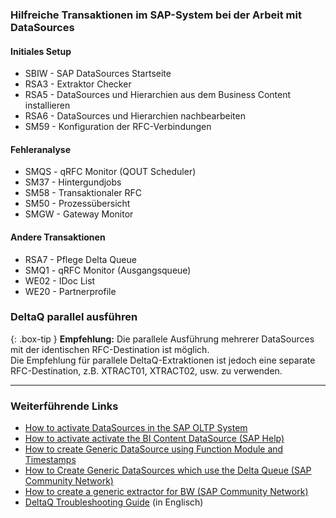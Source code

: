 ### Hilfreiche Transaktionen im SAP-System bei der Arbeit mit DataSources


#### Initiales Setup
* SBIW - SAP DataSources Startseite
* RSA3 - Extraktor Checker 
* RSA5 - DataSources und Hierarchien aus dem Business Content installieren  
* RSA6 - DataSources und Hierarchien nachbearbeiten 
* SM59 - Konfiguration der RFC-Verbindungen 


#### Fehleranalyse
* SMQS - qRFC Monitor (QOUT Scheduler)
* SM37 - Hintergundjobs
* SM58 - Transaktionaler RFC
* SM50 - Prozessübersicht
* SMGW - Gateway Monitor


#### Andere Transaktionen
* RSA7 - Pflege Delta Queue
* SMQ1 - qRFC Monitor (Ausgangsqueue)
* WE02 - IDoc List
* WE20 - Partnerprofile

### DeltaQ parallel ausführen

{: .box-tip }
**Empfehlung:** Die parallele Ausführung mehrerer DataSources mit der identischen RFC-Destination ist möglich. <br> Die Empfehlung für parallele DeltaQ-Extraktionen ist jedoch eine separate RFC-Destination, z.B. XTRACT01, XTRACT02, usw. zu verwenden. 

****
### Weiterführende Links
- [How to activate DataSources in the SAP OLTP System](https://kb.theobald-software.com/sap/activating-datasource-in-the-SAP-OLTP-System)
- [How to activate activate the BI Content DataSource (SAP Help)](https://help.sap.com/saphelp_scm70/helpdata/ru/d8/8f5738f988d439e10000009b38f842/content.htm?no_cache=true)
- [How to create Generic DataSource using Function Module and Timestamps](https://kb.theobald-software.com/sap/create-generic-datasource-using-function-module-and-timestamps)
- [How to Create Generic DataSources which use the Delta Queue (SAP Community Network)](https://www.sdn.sap.com/irj/sdn/go/portal/prtroot/docs/library/uuid/d3219af2-0c01-0010-71ac-dbb4356cf4bf)
- [How to create a generic extractor for BW (SAP Community Network)](http://www.sdn.sap.com/irj/scn/go/portal/prtroot/docs/library/uuid/a0f46157-e1c4-2910-27aa-e3f4a9c8df33?QuickLink=index&overridelayout=true)
- [DeltaQ Troubleshooting Guide](https://kb.theobald-software.com/troubleshooting/deltaq-troubleshooting-guide) (in Englisch)

